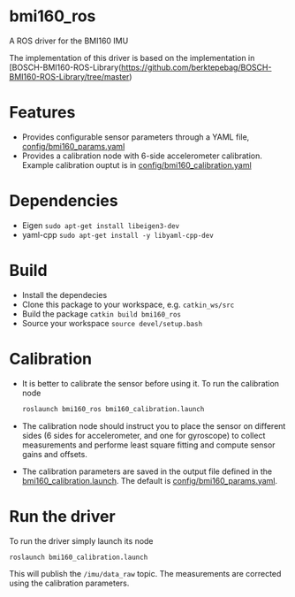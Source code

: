 # bmi160_ros
A ROS driver for the BMI160 IMU

The implementation of this driver is based on the implementation in [BOSCH-BMI160-ROS-Library(https://github.com/berktepebag/BOSCH-BMI160-ROS-Library/tree/master)

# Features

* Provides configurable sensor parameters through a YAML file, [config/bmi160_params.yaml](config/bmi160_params.yaml)
* Provides a calibration node with 6-side accelerometer calibration. Example calibration ouptut is in [config/bmi160_calibration.yaml](config/bmi160_calibration.yaml)

# Dependencies
* Eigen `sudo apt-get install libeigen3-dev`
* yaml-cpp `sudo apt-get install -y libyaml-cpp-dev`

# Build

* Install the dependecies
* Clone this package to your workspace, e.g. `catkin_ws/src`
* Build the package `catkin build bmi160_ros`
* Source your workspace `source devel/setup.bash`

# Calibration

* It is better to calibrate the sensor before using it. To run the calibration node
    ```sh
    roslaunch bmi160_ros bmi160_calibration.launch
    ```

* The calibration node should instruct you to place the sensor on different sides (6 sides for accelerometer, and one for gyroscope) to collect measurements and performe least square fitting and compute sensor gains and offsets.

* The calibration parameters are saved in the output file defined in the [bmi160_calibration.launch](launch/bmi160_calibration.launch). The default is [config/bmi160_params.yaml](config/bmi160_params.yaml).

# Run the driver
To run the driver simply launch its node
```sh
roslaunch bmi160_calibration.launch
```
This will publish the `/imu/data_raw` topic. The measurements are corrected using the calibration parameters.
